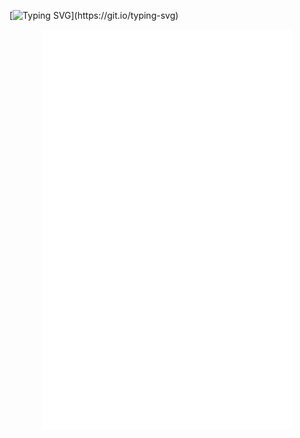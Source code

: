 [![Typing SVG](https://readme-typing-svg.herokuapp.com?font=Fira+Code&pause=1000&center=true&width=435&lines=Welcome!;This+is+my+github+page!)](https://git.io/typing-svg)

<p align="center">
  <img align="center" src="/github-metrics.svg" alt="Metrics" width="400">
</p>
